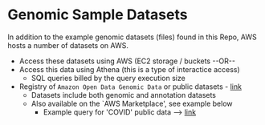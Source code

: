 # Genomic Sample Datasets

In addition to the example genomic datasets (files) found in this Repo, AWS hosts a number of datasets on AWS.    
- Access these datasets using AWS (EC2 storage / buckets  --OR--  
- Access this data using Athena (this is a type of interactice access)
  - SQL queries billed by the query execution size 
- Registry of `Amazon Open Data Genomic Data` or public datasets - [link](https://registry.opendata.aws/tag/genomic/)
  - Datasets include both genomic and annotation datasets
  - Also available on the `AWS Marketplace', see example below
    - Example query for 'COVID' public data --> [link](https://aws.amazon.com/marketplace/search/results?searchTerms=COVID&PRICING_MODEL=FREE&filters=PRICING_MODEL)
